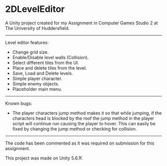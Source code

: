 # 2DLevelEditor

A Unity project created for my Assignment in Computer Games Studio 2 at The University of Huddersfield.

---------------------------------------------

Level editor features:

- Change grid size.
- Enable/Disable level walls (Collision).
- Select different tiles from the UI.
- Place and delete tiles from the level.
- Save, Load and Delete levels.
- Simple player character.
- Simple enemy objects.
- Placeholder main menu.

---------------------------------------------

Known bugs:

- The player characters jump method makes it so that while jumping, if the characters head is blocked by the roof the jump method in the player script will continue run causing the player to hover. This can easily be fixed by changing the jump method or checking for collision.

---------------------------------------------

The code has been commented as it was required on submission for this assignment.

This project was made on Unity 5.6.1f.
